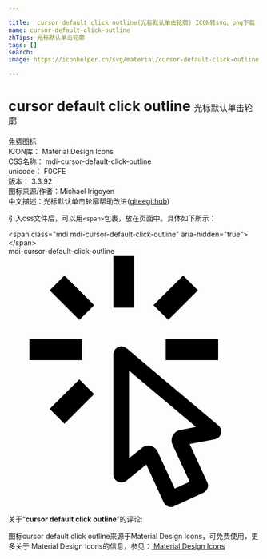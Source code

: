 ```yaml
---

title:  cursor default click outline(光标默认单击轮廓) ICON转svg、png下载
name: cursor-default-click-outline
zhTips: 光标默认单击轮廓
tags: []
search: 
image: https://iconhelper.cn/svg/material/cursor-default-click-outline.svg

---
```


# cursor default click outline  <small style="font-size: 60%;font-weight: 100">光标默认单击轮廓</small>


<div class="detail-page">
<p>
<span><span class="badge-success badge">免费图标</span> </span>
<br/>
<span>
ICON库：
<span class="badge-secondary badge">Material Design Icons</span> 
</span>
<br/>
<span>
CSS名称：
<span class="badge-secondary badge">mdi-cursor-default-click-outline</span> 
</span>
<br/>
<span>
unicode：
<span class="badge-secondary badge">F0CFE</span> 
<copy-btn content='F0CFE' btn-title=""></copy-btn>
<copy-btn :content='String.fromCodePoint(parseInt("F0CFE", 16))' btn-title="复制U"></copy-btn>
</span>
<br/>
<span>
版本：
<span class="badge-secondary badge">3.3.92</span> 
</span>
<br/>
<span>图标来源/作者：<span class="badge-light badge">Michael Irigoyen</span></span> 
<br/>
<span class="zh-detail">中文描述：<span class="badge-primary badge">光标默认单击轮廓</span><span class="help-link"><span>帮助改进</span>(<a href="https://gitee.com/liuwave/icon-helper/edit/master/json/material/cursor-default-click-outline.json" target="_blank" rel="noopener noreferrer">gitee</a><a href="https://github.com/liuwave/icon-helper/edit/master/json/material/cursor-default-click-outline.json" target="_blank" rel="noopener noreferrer">github</a></span>)</span><br/>
</p>
</div>
<div class="alert alert-dark">
  <i class="mdi mdi-cursor-default-click-outline mdi-48px"></i>
  <i class="mdi mdi-cursor-default-click-outline mdi-36px"></i>
  <i class="mdi mdi-cursor-default-click-outline mdi-24px"></i>
  <i class="mdi mdi-cursor-default-click-outline mdi-18px"></i>
</div>
<div>
  <p>引入css文件后，可以用<code>&lt;span&gt;</code>包裹，放在页面中。具体如下所示：    
  </p>
  <div class="alert alert-primary" style="font-size: 14px">
    &lt;span class="mdi mdi-cursor-default-click-outline" aria-hidden="true"&gt;&lt;/span&gt;
    <copy-btn content='<span class="mdi mdi-cursor-default-click-outline" aria-hidden="true"></span>'></copy-btn>
  </div>
  <div class="alert alert-secondary">
    <i class="mdi mdi-cursor-default-click-outline"
    style="font-size: 24px"
    aria-hidden="true"></i> mdi-cursor-default-click-outline
    <copy-btn content="mdi-cursor-default-click-outline" btn-title="复制图标名称"></copy-btn>
  </div>
</div>
<div id="svg" class="svg-wrap">
<svg xmlns="http://www.w3.org/2000/svg" viewBox="0 0 24 24"><path d="M11.5,11L17.88,16.37L17,16.55L16.36,16.67C15.73,16.8 15.37,17.5 15.65,18.07L15.92,18.65L17.28,21.59L15.86,22.25L14.5,19.32L14.24,18.74C13.97,18.15 13.22,17.97 12.72,18.38L12.21,18.78L11.5,19.35V11M10.76,8.69A0.76,0.76 0 0,0 10,9.45V20.9C10,21.32 10.34,21.66 10.76,21.66C10.95,21.66 11.11,21.6 11.24,21.5L13.15,19.95L14.81,23.57C14.94,23.84 15.21,24 15.5,24C15.61,24 15.72,24 15.83,23.92L18.59,22.64C18.97,22.46 19.15,22 18.95,21.63L17.28,18L19.69,17.55C19.85,17.5 20,17.43 20.12,17.29C20.39,16.97 20.35,16.5 20,16.21L11.26,8.86L11.25,8.87C11.12,8.76 10.95,8.69 10.76,8.69M15,10V8H20V10H15M13.83,4.76L16.66,1.93L18.07,3.34L15.24,6.17L13.83,4.76M10,0H12V5H10V0M3.93,14.66L6.76,11.83L8.17,13.24L5.34,16.07L3.93,14.66M3.93,3.34L5.34,1.93L8.17,4.76L6.76,6.17L3.93,3.34M7,10H2V8H7V10" /></svg>
</div>
<detail full-name='mdi-cursor-default-click-outline'></detail>
<div class="icon-detail__container">
<p>关于“<b>cursor default click outline</b>”的评论:</p>
</div>
<Vssue title="关于“cursor default click outline”的评论" />    
<div><p>图标cursor default click outline来源于Material Design Icons，可免费使用，更多关于 Material Design Icons的信息，参见：<a target="_blank" href="https://iconhelper.cn/material.html"> Material Design Icons</a>
</p></div>
